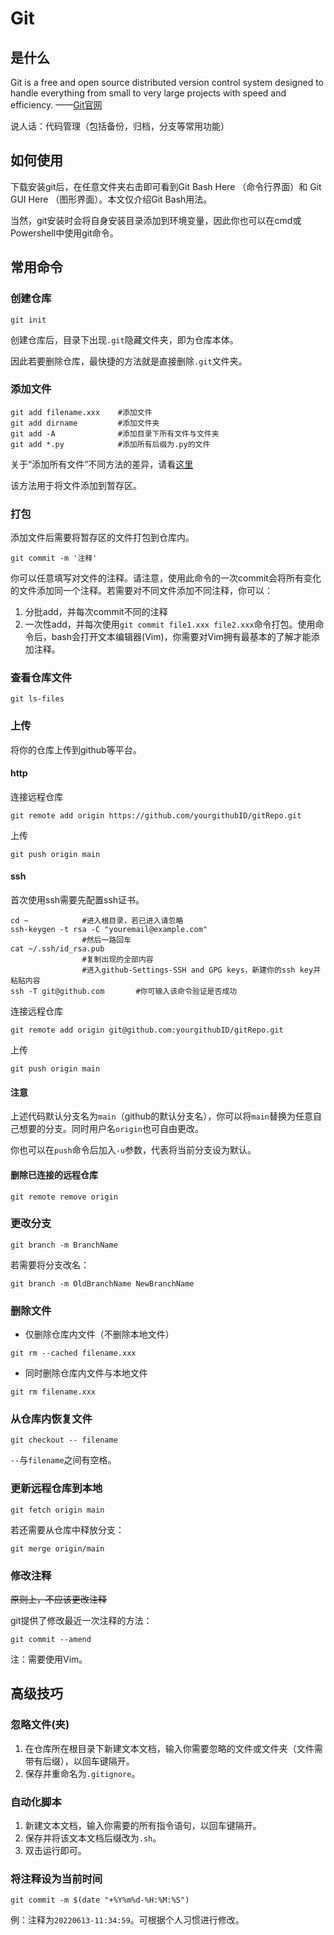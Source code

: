 # Git
## 是什么
Git is a free and open source distributed version control system designed to handle everything from small to very large projects with speed and efficiency. ——[Git官网](https://git-scm.com/)

说人话：代码管理（包括备份，归档，分支等常用功能）

## 如何使用

下载安装git后，在任意文件夹右击即可看到Git Bash Here （命令行界面）和 Git GUI Here （图形界面）。本文仅介绍Git Bash用法。

当然，git安装时会将自身安装目录添加到环境变量，因此你也可以在cmd或Powershell中使用git命令。

## 常用命令
### 创建仓库
```
git init
```
创建仓库后，目录下出现`.git`隐藏文件夹，即为仓库本体。

因此若要删除仓库，最快捷的方法就是直接删除`.git`文件夹。
### 添加文件
```
git add filename.xxx    #添加文件
git add dirname         #添加文件夹
git add -A              #添加目录下所有文件与文件夹
git add *.py            #添加所有后缀为.py的文件
```
关于“添加所有文件”不同方法的差异，请看[这里](https://www.jb51.net/article/191458.htm)

该方法用于将文件添加到暂存区。

### 打包
添加文件后需要将暂存区的文件打包到仓库内。
```
git commit -m '注释'
```
你可以任意填写对文件的注释。请注意，使用此命令的一次commit会将所有变化的文件添加同一个注释。若需要对不同文件添加不同注释，你可以：

1. 分批add，并每次commit不同的注释
2. 一次性add，并每次使用`git commit file1.xxx file2.xxx`命令打包。使用命令后，bash会打开文本编辑器(Vim)，你需要对Vim拥有最基本的了解才能添加注释。

### 查看仓库文件
```
git ls-files
```
### 上传
将你的仓库上传到github等平台。
#### http

连接远程仓库
```
git remote add origin https://github.com/yourgithubID/gitRepo.git
```
上传
```
git push origin main
```
#### ssh

首次使用ssh需要先配置ssh证书。
```
cd ~            #进入根目录，若已进入请忽略
ssh-keygen -t rsa -C "youremail@example.com"
                #然后一路回车
cat ~/.ssh/id_rsa.pub
                #复制出现的全部内容
                #进入github-Settings-SSH and GPG keys，新建你的ssh key并粘贴内容
ssh -T git@github.com       #你可输入该命令验证是否成功
```
连接远程仓库
```
git remote add origin git@github.com:yourgithubID/gitRepo.git
```
上传
```
git push origin main
```
#### 注意

上述代码默认分支名为`main`（github的默认分支名），你可以将`main`替换为任意自己想要的分支。同时用户名`origin`也可自由更改。

你也可以在`push`命令后加入`-u`参数，代表将当前分支设为默认。

#### 删除已连接的远程仓库

```
git remote remove origin
```

### 更改分支
```
git branch -m BranchName
```
若需要将分支改名：
```
git branch -m OldBranchName NewBranchName
```

### 删除文件
* 仅删除仓库内文件（不删除本地文件）
```
git rm --cached filename.xxx
```
* 同时删除仓库内文件与本地文件
```
git rm filename.xxx
```
### 从仓库内恢复文件
```
git checkout -- filename
```
`--`与`filename`之间有空格。
### 更新远程仓库到本地
```
git fetch origin main
```
若还需要从仓库中释放分支：
```
git merge origin/main
```
### 修改注释
~~原则上，不应该更改注释~~

git提供了修改最近一次注释的方法：
```
git commit --amend
```
注：需要使用Vim。

## 高级技巧
### 忽略文件(夹)
1. 在仓库所在根目录下新建文本文档，输入你需要忽略的文件或文件夹（文件需带有后缀），以回车键隔开。
2. 保存并重命名为`.gitignore`。
### 自动化脚本
1. 新建文本文档，输入你需要的所有指令语句，以回车键隔开。
2. 保存并将该文本文档后缀改为`.sh`。
3. 双击运行即可。
### 将注释设为当前时间
```
git commit -m $(date "+%Y%m%d-%H:%M:%S")
```
例：注释为`20220613-11:34:59`。可根据个人习惯进行修改。

[^1]:按`i`或`a`进入insert模式，编辑完后按esc进入normal模式，输入`:wq`保存并退出。更多命令请看[这里](https://yianwillis.github.io/vimcdoc/doc/quickref.html#quickref)或者[这里](https://coolshell.cn/articles/5426.html)。